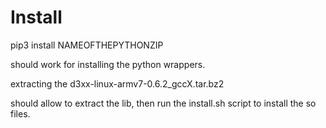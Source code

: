 # Install


pip3 install NAMEOFTHEPYTHONZIP

should work
for installing the python wrappers.

extracting the d3xx-linux-armv7-0.6.2_gccX.tar.bz2

should allow to extract the lib, then run the install.sh script to install the so files.

 

